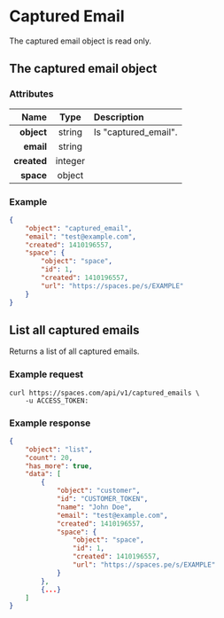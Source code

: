 Captured Email
==============

The captured email object is read only.

The captured email object
-------------------------

### Attributes

Name | Type | Description
--:|:-:|:--
**object** | string | Is "captured_email".
**email** | string |
**created** | integer |
**space** | object |


### Example

```json
{
	"object": "captured_email",
	"email": "test@example.com",
	"created": 1410196557,
	"space": {
		"object": "space",
		"id": 1,
		"created": 1410196557,
		"url": "https://spaces.pe/s/EXAMPLE"
	}
}
```

List all captured emails
------------------------
Returns a list of all captured emails.

### Example request

	curl https://spaces.com/api/v1/captured_emails \
		-u ACCESS_TOKEN:

### Example response

```json
{
	"object": "list",
	"count": 20,
	"has_more": true,
	"data": [
		{
			"object": "customer",
			"id": "CUSTOMER_TOKEN",
			"name": "John Doe",
			"email": "test@example.com",
			"created": 1410196557,
			"space": {
				"object": "space",
				"id": 1,
				"created": 1410196557,
				"url": "https://spaces.pe/s/EXAMPLE"
			}
		},
		{...}
	]
}
```